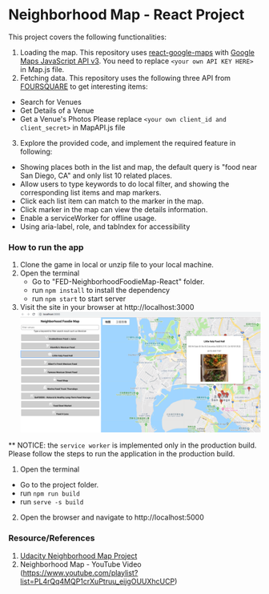# Neighborhood Map - React Project

This project covers the following functionalities:
1. Loading the map. This repository uses [react-google-maps](https://tomchentw.github.io/react-google-maps/) with [Google Maps JavaScript API v3](https://developers.google.com/maps/documentation/javascript/). You need to replace `<your own API KEY HERE>` in Map.js file.
2. Fetching data. This repository uses the following three API from [FOURSQUARE](https://developer.foursquare.com/) to get interesting items:
  - Search for Venues
  - Get Details of a Venue
  - Get a Venue's Photos
  Please replace `<your own client_id and client_secret>` in MapAPI.js file
3. Explore the provided code, and implement the required feature in following:
  - Showing places both in the list and map, the default query is "food near San Diego, CA" and only list 10 related places.
  - Allow users to type keywords to do local filter, and showing the corresponding list items and map markers.
  - Click each list item can match to the marker in the map.
  - Click marker in the map can view the details information.
  - Enable a serviceWorker for offline usage.
  - Using aria-label, role, and tabIndex for accessibility

### How to run the app
1. Clone the game in local or unzip file to your local machine.
2. Open the terminal
   - Go to "FED-NeighborhoodFoodieMap-React" folder.
   - run `npm install` to install the dependency
   - run `npm start` to start server
4. Visit the site in your browser at http://localhost:3000
![HomePage](/img/NeighborhoodFoodieMap.png)

** NOTICE: the `service worker` is implemented only in the production build. Please follow the steps to run the application in the production build.
1. Open the terminal
  - Go to the project folder.
  - run `npm run build`
  - run `serve -s build`
2. Open the browser and navigate to http://localhost:5000

### Resource/References
1. [Udacity Neighborhood Map Project](https://www.google.com/url?q=http%3A%2F%2Ftiny.cc%2FNeighborhoodMapProject&sa=D&sntz=1&usg=AFQjCNEtiQETpKmU4YdDfYPMBCq7E44Avw)
2. Neighborhood Map - YouTube Video (https://www.youtube.com/playlist?list=PL4rQq4MQP1crXuPtruu_eijgOUUXhcUCP)
